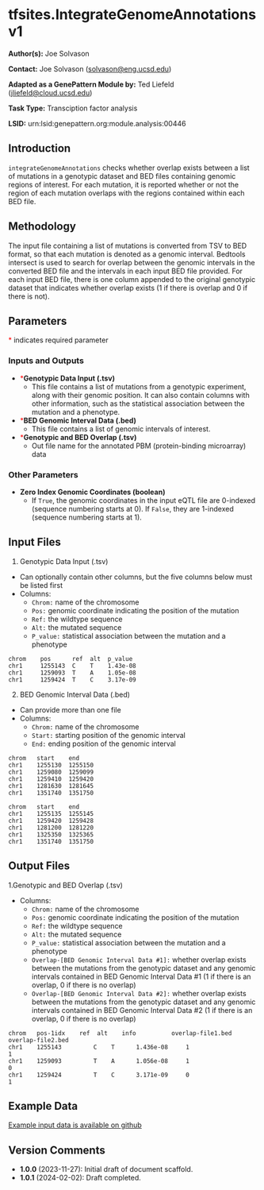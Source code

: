 # tfsites.IntegrateGenomeAnnotations v1

**Author(s):** Joe Solvason  

**Contact:** Joe Solvason (solvason@eng.ucsd.edu)

**Adapted as a GenePattern Module by:** Ted Liefeld (jliefeld@cloud.ucsd.edu)

**Task Type:** Transciption factor analysis

**LSID:**  urn:lsid:genepattern.org:module.analysis:00446


## Introduction

`integrateGenomeAnnotations` checks whether overlap exists between a list of mutations in a genotypic dataset and BED files containing genomic regions of interest. For each mutation, it is reported whether or not the region of each mutation overlaps with the regions contained within each BED file. 

## Methodology

The input file containing a list of mutations is converted from TSV to BED format, so that each mutation is denoted as a genomic interval. Bedtools intersect is used to search for overlap between the genomic intervals in the converted BED file and the intervals in each input BED file provided. For each input BED file, there is one column appended to the original genotypic dataset that indicates whether overlap exists (1 if there is overlap and 0 if there is not). 

## Parameters

<span style="color: red;">*</span> indicates required parameter

### Inputs and Outputs 

- <span style="color: red;">*</span>**Genotypic Data Input (.tsv)**
    - This file contains a list of mutations from a genotypic experiment, along with their genomic position. It can also contain columns with other information, such as the statistical association between the mutation and a phenotype. 
- <span style="color: red;">*</span>**BED Genomic Interval Data (.bed)**
    -  This file contains a list of genomic intervals of interest. 
- <span style="color: red;">*</span>**Genotypic and BED Overlap (.tsv)**
    - Out file name for the annotated PBM (protein-binding microarray) data
 
### Other Parameters

- **Zero Index Genomic Coordinates (boolean)**
    - If `True`, the genomic coordinates in the input eQTL file are 0-indexed (sequence numbering starts at 0). If `False`, they are 1-indexed (sequence numbering starts at 1).


## Input Files

1. Genotypic Data Input (.tsv)
- Can optionally contain other columns, but the five columns below must be listed first
- Columns:
    - `Chrom:` name of the chromosome
    - `Pos:` genomic coordinate indicating the position of the mutation
    - `Ref:` the wildtype sequence 
    - `Alt:` the mutated sequence
    - `P_value:` statistical association between the mutation and a phenotype

```
chrom    pos      ref  alt  p_value
chr1     1255143  C    T    1.43e-08
chr1     1259093  T    A    1.05e-08
chr1     1259424  T    C    3.17e-09
```
    
2. BED Genomic Interval Data (.bed)
- Can provide more than one file 
- Columns:
    - `Chrom:` name of the chromosome
    - `Start:` starting position of the genomic interval
    - `End:` ending position of the genomic interval

```
chrom   start    end   
chr1	1255130	 1255150
chr1	1259080	 1259099
chr1	1259410	 1259420
chr1	1281630	 1281645
chr1	1351740	 1351750
```

```
chrom   start    end  
chr1	1255135	 1255145
chr1	1259420	 1259428
chr1	1281200	 1281220
chr1	1325350	 1325365
chr1	1351740	 1351750
```

       
## Output Files

  1.Genotypic and BED Overlap (.tsv)
- Columns:
    - `Chrom:` name of the chromosome
    - `Pos:` genomic coordinate indicating the position of the mutation
    - `Ref:` the wildtype sequence
    - `Alt:` the mutated sequence
    - `P_value:` statistical association between the mutation and a phenotype
    - `Overlap-[BED Genomic Interval Data #1]:` whether overlap exists between the mutations from the genotypic dataset and any genomic intervals contained in BED Genomic Interval Data #1 (1 if there is an overlap, 0 if there is no overlap)
    - `Overlap-[BED Genomic Interval Data #2]:` whether overlap exists between the mutations from the genotypic dataset and any genomic intervals contained in BED Genomic Interval Data #2 (1 if there is an overlap, 0 if there is no overlap)
  
```
chrom	pos-1idx	ref	 alt	info          overlap-file1.bed    overlap-file2.bed	
chr1	1255143	        C	 T      1.436e-08     1                    1
chr1	1259093	        T	 A      1.056e-08     1                    0
chr1	1259424	        T	 C      3.171e-09     0                    1
```
    
  
## Example Data

[Example input data is available on github](https://github.com/genepattern/tfsites.integrateGenomeAnnotations/gpunit/data)

    
## Version Comments

- **1.0.0** (2023-11-27): Initial draft of document scaffold.
- **1.0.1** (2024-02-02): Draft completed.
